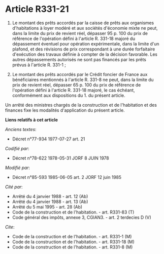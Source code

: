 # Article R331-21

1. Le montant des prêts accordés par la caisse de prêts aux organismes d'habitations à loyer modéré et aux sociétés
d'économie mixte ne peut, dans la limite du prix de revient réel, dépasser 95 p. 100 du prix de référence de l'opération
défini à l'article R. 331-18 majoré du dépassement éventuel pour opération expérimentale, dans la limite d'un plafond, et des
révisions de prix correspondant à une durée forfaitaire d'exécution des travaux définie à compter de la décision favorable.
Les autres dépassements autorisés ne sont pas financés par les prêts prévus à l'article R. 331-1 ;

2. Le montant des prêts accordés par le Crédit foncier de France aux bénéficiaires mentionnés à l'article R. 331-8 ne peut,
dans la limite du prix de revient réel, dépasser 65 p. 100 du prix de référence de l'opération défini à l'article R. 331-18
majoré, le cas échéant, conformément aux dispositions du 1. du présent article.

Un arrêté des ministres chargés de la construction et de l'habitation et des finances fixe les modalités d'application du
présent article.

**Liens relatifs à cet article**

_Anciens textes_:

  - Décret n°77-934 1977-07-27 art. 21

_Codifié par_:

  - Décret n°78-622 1978-05-31 JORF 8 JUIN 1978

_Modifié par_:

  - Décret n°85-593 1985-06-05 art. 2 JORF 12 juin 1985

_Cité par_:

  - Arrêté du 4 janvier 1988 - art. 12 (Ab)
  - Arrêté du 4 janvier 1988 - art. 13 (Ab)
  - Arrêté du 5 mai 1995 - art. 28 (Ab)
  - Code de la construction et de l'habitation. - art. R331-83 (T)
  - Code général des impôts, annexe 3, CGIAN3. - art. 2 terdecies D (V)

_Cite_:

  - Code de la construction et de l'habitation. - art. R331-1 (M)
  - Code de la construction et de l'habitation. - art. R331-18 (M)
  - Code de la construction et de l'habitation. - art. R331-8 (M)
